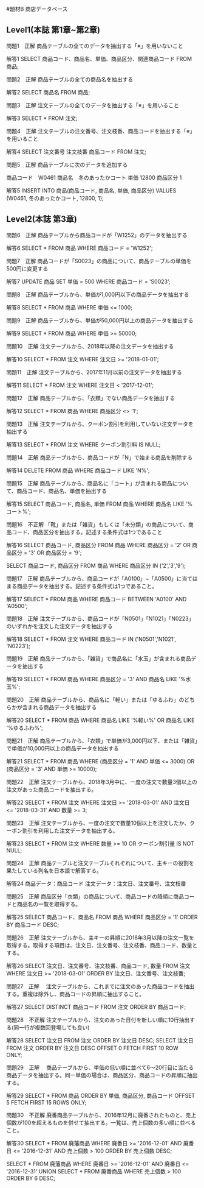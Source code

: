 #題材B 商店データベース

## Level1(本誌 第1章~第2章)

問題1　正解
商品テーブルの全てのデータを抽出する「※」を用いないこと

解答1
SELECT 商品コード、商品名、単価、商品区分、関連商品コード FROM 商品;

問題2　正解
商品テーブルの全ての商品名を抽出する

解答2
SELECT 商品名 FROM 商品;

問題3　正解
注文テーブルの全てのデータを抽出する「※」を用いること

解答3
SELECT * FROM 注文;

問題4　正解
注文テーブルの注文番号、注文枝番、商品コードを抽出する「※」を用いること

解答4
SELECT 注文番号 注文枝番 商品コード FROM 注文;

問題5　正解
商品テーブルに次のデータを追加する

商品コード　W0461
商品名　冬のあったかコート
単価 12800
商品区分 1

解答5
INSERT INTO 商品(商品コード, 商品名, 単価, 商品区分) VALUES (W0461, 冬のあったかコート, 12800, 1);

## Level2(本誌 第3章)
問題6　正解
商品テーブルから商品コードが「W1252」のデータを抽出する

解答6
SELECT * FROM 商品 WHERE 商品コード = 'W1252';

問題7　正解
商品コードが「S0023」の商品について、商品テーブルの単価を500円に変更する

解答7
UPDATE 商品 SET 単価 = 500 WHERE 商品コード = ’S0023’;

問題8　正解
商品テーブルから、単価が1,000円以下の商品データを抽出する

解答8
SELECT * FROM 商品 WHERE 単価 <= 1000;

問題9　正解
商品テーブルから、単価が50,000円以上の商品データを抽出する

解答9
SELECT * FROM 商品 WHERE 単価 >= 50000;

問題10　正解
注文テーブルから、2018年以降の注文データを抽出する

解答10
SELECT * FROM 注文 WHERE 注文日 >= '2018-01-01';

問題11　正解
注文テーブルから、2017年11月以前の注文データを抽出する

解答11
SELECT * FROM 注文 WHERE 注文日 < '2017-12-01';

問題12　正解
商品テーブルから、「衣類」でない商品データを抽出する

解答12
SELECT * FROM 商品 WHERE 商品区分 <> '1';

問題13　正解
注文テーブルから、クーポン割引を利用していない注文データを抽出する

解答13
SELECT * FROM 注文 WHERE クーポン割引料 IS NULL;

問題14　正解
商品テーブルから、商品コードが「N」で始まる商品を削除する

解答14
DELETE FROM 商品 WHERE 商品コード LIKE 'N%';

問題15　正解
商品テーブルから、商品名に「コート」が含まれる商品について、商品コード、商品名、単価を抽出する

解答15
SELECT 商品コード, 商品名, 単価 FROM 商品 WHERE 商品名 LIKE '%コート%';

問題16　不正解
「靴」または「雑貨」もしくは「未分類」の商品について、商品コード、商品区分を抽出する。記述する条件式は1つであること

解答16
SELECT 商品コード, 商品区分 FROM 商品 WHERE 商品区分 = '2' OR 商品区分 = '3' OR 商品区分 = '9';

SELECT 商品コード, 商品区分 FROM 商品 WHERE 商品区分 IN ('2','3','9');

問題17　正解
商品テーブルから、商品コードが「A0100」~「A0500」に当てはまる商品データを抽出する。記述する条件式は1つであること。

解答17
SELECT * FROM 商品 WHERE 商品コード BETWEEN 'A0100' AND 'A0500';

問題18　正解
注文テーブルから、商品コードが「N0501」「N1021」「N0223」のいずれかを注文した注文データを抽出する

解答18
SELECT * FROM 注文 WHERE 商品コード IN ('N0501','N1021', 'N0223');

問題19　正解
商品テーブルから、「雑貨」で商品名に「水玉」が含まれる商品データを抽出する

解答19
SELECT * FROM 商品 WHERE 商品区分 = '3' AND 商品名 LIKE '%水玉%';

問題20　正解
商品テーブルから、商品名に「軽い」または「ゆるふわ」のどちらかが含まれる商品データを抽出する

解答20
SELECT * FROM 商品 WHERE 商品名 LIKE '%軽い%' OR 商品名 LIKE '%ゆるふわ%';

問題21　正解
商品テーブルから、「衣類」で単価が3,000円以下、または「雑貨」で単価が10,000円以上の商品データを抽出する

解答21
SELECT * FROM 商品 WHERE (商品区分 = '1' AND 単価 <= 3000) OR (商品区分 = '3' AND 単価 >= 10000);

問題22　正解
注文テーブルから、2018年3月中に、一度の注文で数量3個以上の注文があった商品コードを抽出する。

解答22
SELECT * FROM 注文 WHERE 注文日 >= '2018-03-01' AND 注文日 <= '2018-03-31' AND 数量 >= 3;

問題23　正解
注文テーブルから、一度の注文で数量10個以上を注文したか、クーポン割引を利用した注文データを抽出する。

解答23
SELECT * FROM 注文 WHERE 数量 >= 10 OR クーポン割引量 IS NOT NULL;

問題24　正解
商品テーブルと注文テーブルそれぞれについて、主キーの役割を果たしている列名を日本語で解答する。

解答24
商品データ：商品コード
注文データ：注文日、注文番号、注文枝番

問題25　正解
商品区分「衣類」の商品について、商品コードの降順に商品コードと商品名の一覧を取得する。

解答25
SELECT 商品コード、商品名 FROM 商品 WHERE 商品区分 = '1' ORDER BY 商品コード DESC;

問題26　正解
注文テーブルから、主キーの昇順に2018年3月以降の注文一覧を取得する。取得する項目は、注文日、注文番号、注文枝番、商品コード、数量とする。

解答26
SELECT 注文日、注文番号、注文枝番、商品コード, 数量 FROM 注文 WHERE 注文日 >= '2018-03-01' ORDER BY 注文日、注文番号、注文枝番;

問題27　正解　
注文テーブルから、これまでに注文のあった商品コードを抽出する。重複は除外し、商品コードの昇順に抽出すること。

解答27
SELECT DISTINCT 商品コード FROM 注文 ORDER BY 商品コード;

問題28　不正解
注文テーブルから、注文のあった日付を新しい順に10行抽出する(同一行が複数回登場しても良い)

解答28
SELECT 注文日 FROM 注文 ORDER BY 注文日 DESC;
SELECT 注文日 FROM 注文 ORDER BY 注文日 DESC OFFSET 0 FETCH FIRST 10 ROW　ONLY;

問題29　正解　
商品テーブルから、単価の低い順に並べて6〜20行目に当たる商品データを抽出する。同一単価の場合は、商品区分、商品コードの昇順に抽出する。

解答29
SELECT * FROM 商品 ORDER BY 単価, 商品区分, 商品コード OFFSET 5 FETCH FIRST 15 ROWS ONLY;

問題30　不正解
廃番商品テーブルから、2016年12月に廃番されたものと、売上個数が100を超えるものを併せて抽出する。一覧は、売上個数の多い順に並べること。

解答30
SELECT * FROM 廃藩商品 WHERE 廃番日 >= '2016-12-01' AND 廃番日 <= '2016-12-31' AND 売上個数 > 100 ORDER BY 売上個数 DESC;

SELECT * FROM 廃藩商品 WHERE 廃番日 >= '2016-12-01' AND 廃番日 <= '2016-12-31' UNION SELECT * FROM 廃番商品 WHERE 売上個数 > 100 ORDER BY 6 DESC;
